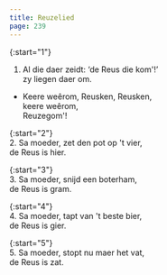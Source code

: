 ```yaml
---
title: Reuzelied
page: 239
---  
```


{:start="1"}  
1. Al die daer zeidt: ‘de Reus die kom'!’  
zy liegen daer om.  


- Keere weêrom, Reusken, Reusken,  
keere weêrom,  
Reuzegom'!  


{:start="2"}  
2. Sa moeder, zet den pot op 't vier,  
de Reus is hier.  


{:start="3"}  
3. Sa moeder, snijd een boterham,  
de Reus is gram.  


{:start="4"}  
4. Sa moeder, tapt van 't beste bier,  
de Reus is gier.  


{:start="5"}  
5. Sa moeder, stopt nu maer het vat,  
de Reus is zat.  